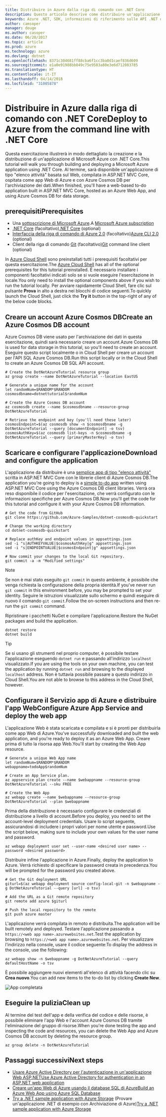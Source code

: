 ```yaml
---
title: Distribuire in Azure dalla riga di comando con .NET Core
description: Questo articolo descrive come distribuire un'applicazione ASP.NET Core in un servizio app di Azure tramite gli strumenti da riga di comando.
keywords: Azure .NET, SDK, informazioni di riferimento sulle API .NET di Azure, libreria di classi .NET di Azure
author: camsoper
manager: douge
ms.author: casoper
ms.date: 06/20/2017
ms.topic: article
ms.prod: azure
ms.technology: azure
ms.devlang: dotnet
ms.openlocfilehash: 8371c304681ff88cba6f1cc3ba0d1caef836d609
ms.sourcegitcommit: e1a0e91988bb849c75e9583a80e3e6d712083785
ms.translationtype: HT
ms.contentlocale: it-IT
ms.lasthandoff: 04/14/2018
ms.locfileid: "31005878"
---
```

# <a name="deploy-to-azure-from-the-command-line-with-net-core"></a><span data-ttu-id="e10f5-104">Distribuire in Azure dalla riga di comando con .NET Core</span><span class="sxs-lookup"><span data-stu-id="e10f5-104">Deploy to Azure from the command line with .NET Core</span></span>

<span data-ttu-id="e10f5-105">Questa esercitazione illustrerà in modo dettagliato la creazione e la distribuzione di un'applicazione di Microsoft Azure con .NET Core.</span><span class="sxs-lookup"><span data-stu-id="e10f5-105">This tutorial will walk you through building and deploying a Microsoft Azure application using .NET Core.</span></span>  <span data-ttu-id="e10f5-106">Al termine, sarà disponibile un'applicazione di tipo "elenco attività" basata sul Web, compilata in ASP.NET MVC Core, ospitata come app Web di Azure e con Azure Cosmos DB per l'archiviazione dei dati.</span><span class="sxs-lookup"><span data-stu-id="e10f5-106">When finished, you'll have a web-based to-do application built in ASP.NET MVC Core, hosted as an Azure Web App, and using Azure Cosmos DB for data storage.</span></span>

## <a name="prerequisites"></a><span data-ttu-id="e10f5-107">prerequisiti</span><span class="sxs-lookup"><span data-stu-id="e10f5-107">Prerequisites</span></span>

* <span data-ttu-id="e10f5-108">Una [sottoscrizione di Microsoft Azure](https://azure.microsoft.com/free/).</span><span class="sxs-lookup"><span data-stu-id="e10f5-108">A [Microsoft Azure subscription](https://azure.microsoft.com/free/)</span></span>
* <span data-ttu-id="e10f5-109">[.NET Core](https://www.microsoft.com/net/download/core) (facoltativo)</span><span class="sxs-lookup"><span data-stu-id="e10f5-109">[.NET Core](https://www.microsoft.com/net/download/core) (optional)</span></span>
* <span data-ttu-id="e10f5-110">[Interfaccia della riga di comando di Azure 2.0](/cli/azure/install-az-cli2) (facoltativo)</span><span class="sxs-lookup"><span data-stu-id="e10f5-110">[Azure CLI 2.0](/cli/azure/install-az-cli2) (optional)</span></span>
* <span data-ttu-id="e10f5-111">Client della riga di comando [Git](https://www.git-scm.com/) (facoltativo)</span><span class="sxs-lookup"><span data-stu-id="e10f5-111">[Git](https://www.git-scm.com/) command line client (optional)</span></span>

<span data-ttu-id="e10f5-112">In [Azure Cloud Shell](/azure/cloud-shell/) sono preinstallati tutti i prerequisiti facoltativi per questa esercitazione.</span><span class="sxs-lookup"><span data-stu-id="e10f5-112">The [Azure Cloud Shell](/azure/cloud-shell/) has all of the optional prerequisites for this tutorial preinstalled.</span></span>  <span data-ttu-id="e10f5-113">È necessario installare i componenti facoltativi indicati solo se si vuole eseguire l'esercitazione in locale.</span><span class="sxs-lookup"><span data-stu-id="e10f5-113">You only need to install the optional components above if you wish to run the tutorial locally.</span></span>  <span data-ttu-id="e10f5-114">Per avviare rapidamente Cloud Shell, fare clic sul pulsante **Prova** in alto a destra nei blocchi di codice seguenti.</span><span class="sxs-lookup"><span data-stu-id="e10f5-114">To quickly launch the Cloud Shell, just click the **Try it** button in the top-right of any of the below code blocks.</span></span>

## <a name="create-an-azure-cosmos-db-account"></a><span data-ttu-id="e10f5-115">Creare un account Azure Cosmos DB</span><span class="sxs-lookup"><span data-stu-id="e10f5-115">Create an Azure Cosmos DB account</span></span>

<span data-ttu-id="e10f5-116">Azure Cosmos DB viene usato per l'archiviazione dei dati in questa esercitazione, quindi sarà necessario creare un account.</span><span class="sxs-lookup"><span data-stu-id="e10f5-116">Azure Cosmos DB is used for data storage in this tutorial, so you'll need to create an account.</span></span>  <span data-ttu-id="e10f5-117">Eseguire questo script localmente o in Cloud Shell per creare un account per l'API SQL Azure Cosmos DB.</span><span class="sxs-lookup"><span data-stu-id="e10f5-117">Run this script locally or in the Cloud Shell to create an Azure Cosmos DB SQL API account.</span></span>

```azurecli-interactive
# Create the DotNetAzureTutorial resource group
az group create --name DotNetAzureTutorial --location EastUS

# Generate a unique name for the account
let randomNum=$RANDOM*$RANDOM
cosmosdbname=dotnettutorial$randomNum

# Create the Azure Cosmos DB account
az cosmosdb create --name $cosmosdbname --resource-group DotNetAzureTutorial

# Retrieve the endpoint and key (you'll need these later)
cosmosEndpoint=$(az cosmosdb show -n $cosmosdbname -g DotNetAzureTutorial --query [documentEndpoint] -o tsv)
cosmosAuthKey=$(az cosmosdb list-keys -n $cosmosdbname -g DotNetAzureTutorial --query [primaryMasterKey] -o tsv)

```

## <a name="download-and-configure-the-application"></a><span data-ttu-id="e10f5-118">Scaricare e configurare l'applicazione</span><span class="sxs-lookup"><span data-stu-id="e10f5-118">Download and configure the application</span></span>

<span data-ttu-id="e10f5-119">L'applicazione da distribuire è una [semplice app di tipo "elenco attività"](https://github.com/Azure-Samples/dotnet-cosmosdb-quickstart/) scritta in ASP.NET MVC Core con le librerie client di Azure Cosmos DB.</span><span class="sxs-lookup"><span data-stu-id="e10f5-119">The application you're going to deploy is a [simple to-do app](https://github.com/Azure-Samples/dotnet-cosmosdb-quickstart/) written using ASP.NET MVC Core using the Azure Cosmos DB client libraries.</span></span>  <span data-ttu-id="e10f5-120">Verrà ora reso disponibile il codice per l'esercitazione, che verrà configurato con le informazioni specifiche per Azure Cosmos DB.</span><span class="sxs-lookup"><span data-stu-id="e10f5-120">Now you'll get the code for this tutorial and configure it with your Azure Cosmos DB information.</span></span>

```azurecli-interactive
# Get the code from GitHub
git clone https://github.com/Azure-Samples/dotnet-cosmosdb-quickstart

# Change the working directory
cd dotnet-cosmosdb-quickstart

# Replace authKey and endpoint values in appsettings.json
sed -i "s|AUTHKEYVALUE|$cosmosAuthKey|g" appsettings.json
sed -i "s|ENDPOINTVALUE|$cosmosEndpoint|g" appsettings.json

# Now commit your changes to the local Git repository.
git commit -a -m "Modified settings"

```

> [!NOTE]
> <span data-ttu-id="e10f5-121">Se non è mai stato eseguito `git commit` in questo ambiente, è possibile che venga richiesta la configurazione della propria identità.</span><span class="sxs-lookup"><span data-stu-id="e10f5-121">If you've never run `git commit` in this environment before, you may be prompted to set your identity.</span></span> <span data-ttu-id="e10f5-122">Seguire le istruzioni visualizzate sullo schermo e quindi eseguire di nuovo il comando `git commit`.</span><span class="sxs-lookup"><span data-stu-id="e10f5-122">Follow the on-screen instructions and then re-run the `git commit` command.</span></span>

<span data-ttu-id="e10f5-123">Ripristinare i pacchetti NuGet e compilare l'applicazione.</span><span class="sxs-lookup"><span data-stu-id="e10f5-123">Restore the NuGet packages and build the application.</span></span>

```azurecli-interactive
dotnet restore
dotnet build
```

> [!TIP]
> <span data-ttu-id="e10f5-124">Se si usano gli strumenti nel proprio computer, è possibile testare l'applicazione eseguendo `dotnet run` e passando all'indirizzo `localhost` visualizzato.</span><span class="sxs-lookup"><span data-stu-id="e10f5-124">If you are using the tools on your own machine, you can test the application by running `dotnet run` and browsing to the displayed `localhost` address.</span></span>  <span data-ttu-id="e10f5-125">Non è tuttavia possibile passare a questo indirizzo in Cloud Shell.</span><span class="sxs-lookup"><span data-stu-id="e10f5-125">You are not able to browse to this address in the Cloud Shell, however.</span></span>  

## <a name="configure-azure-app-service-and-deploy-the-web-app"></a><span data-ttu-id="e10f5-126">Configurare il Servizio app di Azure e distribuire l'app Web</span><span class="sxs-lookup"><span data-stu-id="e10f5-126">Configure Azure App Service and deploy the web app</span></span>

<span data-ttu-id="e10f5-127">L'applicazione Web è stata scaricata e compilata e si è pronti per distribuirla come app Web di Azure.</span><span class="sxs-lookup"><span data-stu-id="e10f5-127">You've successfully downloaded and built the web application, and you're ready to deploy it as an Azure Web App.</span></span>  <span data-ttu-id="e10f5-128">Creare prima di tutto la risorsa app Web.</span><span class="sxs-lookup"><span data-stu-id="e10f5-128">You'll start by creating the Web App resource.</span></span>

```azurecli-interactive
# Generate a unique Web App name
let randomNum=$RANDOM*$RANDOM
webappname=todoApp$randomNum

# Create an App Service plan.
az appservice plan create --name $webappname --resource-group DotNetAzureTutorial --sku FREE

# Create the Web App
az webapp create --name $webappname --resource-group DotNetAzureTutorial --plan $webappname

```

<span data-ttu-id="e10f5-129">Prima della distribuzione è necessario configurare le credenziali di distribuzione a livello di account.</span><span class="sxs-lookup"><span data-stu-id="e10f5-129">Before you deploy, you need to set the account-level deployment credentials.</span></span>  <span data-ttu-id="e10f5-130">Usare lo script seguente, assicurandosi di includere i propri valori per nome utente e password.</span><span class="sxs-lookup"><span data-stu-id="e10f5-130">Use the script below, making sure to include your own values for the user name and password.</span></span>

```azurecli-interactive
az webapp deployment user set --user-name <desired user name> --password <desired password>
```

<span data-ttu-id="e10f5-131">Distribuire infine l'applicazione in Azure.</span><span class="sxs-lookup"><span data-stu-id="e10f5-131">Finally, deploy the application to Azure.</span></span>  <span data-ttu-id="e10f5-132">Verrà richiesto di specificare la password creata in precedenza.</span><span class="sxs-lookup"><span data-stu-id="e10f5-132">You will be prompted for the password you created above.</span></span>

```azurecli-interactive
# Get the Git deployment URL
giturl=$(az webapp deployment source config-local-git -n $webappname -g DotNetAzureTutorial --query [url] -o tsv)

# Add the URL as a Git remote repository
git remote add azure $giturl

# Push the local repository to the remote
git push azure master
```

<span data-ttu-id="e10f5-133">L'applicazione verrà compilata in remoto e distribuita.</span><span class="sxs-lookup"><span data-stu-id="e10f5-133">The application will be built remotely and deployed.</span></span>  <span data-ttu-id="e10f5-134">Testare l'applicazione passando a `https://<web app name>.azurewebsites.net`.</span><span class="sxs-lookup"><span data-stu-id="e10f5-134">Test the application by browsing to `https://<web app name>.azurewebsites.net`.</span></span>  <span data-ttu-id="e10f5-135">Per visualizzare l'indirizzo nella console, usare il codice seguente:</span><span class="sxs-lookup"><span data-stu-id="e10f5-135">To display the address in the console, use the following:</span></span>

```azurecli-interactive
az webapp show -n $webappname -g DotNetAzureTutorial --query defaultHostName -o tsv
```

<span data-ttu-id="e10f5-136">È possibile aggiungere nuovi elementi all'elenco di attività facendo clic su **Crea nuovo**.</span><span class="sxs-lookup"><span data-stu-id="e10f5-136">You can add new items to the to-do list by clicking **Create New**.</span></span>

![App completata](./media/dotnet-quickstart/todo.png)

## <a name="clean-up"></a><span data-ttu-id="e10f5-138">Eseguire la pulizia</span><span class="sxs-lookup"><span data-stu-id="e10f5-138">Clean up</span></span>

<span data-ttu-id="e10f5-139">Al termine del test dell'app e della verifica del codice e delle risorse, è possibile eliminare l'app Web e l'account Azure Cosmos DB tramite l'eliminazione del gruppo di risorse.</span><span class="sxs-lookup"><span data-stu-id="e10f5-139">When you're done testing the app and inspecting the code and resources, you can delete the Web App and Azure Cosmos DB account by deleting the resource group.</span></span>

```azurecli-interactive
az group delete -n DotNetAzureTutorial
```

## <a name="next-steps"></a><span data-ttu-id="e10f5-140">Passaggi successivi</span><span class="sxs-lookup"><span data-stu-id="e10f5-140">Next steps</span></span>

* [<span data-ttu-id="e10f5-141">Usare Azure Active Directory per l'autenticazione in un'applicazione Web ASP.NET</span><span class="sxs-lookup"><span data-stu-id="e10f5-141">Use Azure Active Directory for authentication in an ASP.NET web application</span></span>](/azure/active-directory/develop/active-directory-devquickstarts-webapp-dotnet)
* [<span data-ttu-id="e10f5-142">Creare un'app Web di Azure usando il database SQL di Azure</span><span class="sxs-lookup"><span data-stu-id="e10f5-142">Build an Azure Web App using Azure SQL Database</span></span>](/azure/app-service-web/web-sites-dotnet-get-started)
* <span data-ttu-id="e10f5-143">[Try a .NET sample application with Azure Storage](/azure/storage/storage-samples-dotnet) (Provare un'applicazione .NET di esempio con Archiviazione di Azure)</span><span class="sxs-lookup"><span data-stu-id="e10f5-143">[Try a .NET sample application with Azure Storage](/azure/storage/storage-samples-dotnet)</span></span>


